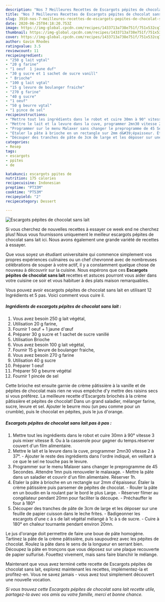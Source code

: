 ```yaml
---
description: "Nos 7 Meilleures Recettes de Escargots pépites de chocolat sans lait"
title: "Nos 7 Meilleures Recettes de Escargots pépites de chocolat sans lait"
slug: 3910-nos-7-meilleures-recettes-de-escargots-pepites-de-chocolat-sans-lait
date: 2020-06-25T04:18:20.753Z
image: https://img-global.cpcdn.com/recipes/1433713a738e751f/751x532cq70/escargots-pepites-de-chocolat-sans-lait-photo-principale-de-la-recette.jpg
thumbnail: https://img-global.cpcdn.com/recipes/1433713a738e751f/751x532cq70/escargots-pepites-de-chocolat-sans-lait-photo-principale-de-la-recette.jpg
cover: https://img-global.cpcdn.com/recipes/1433713a738e751f/751x532cq70/escargots-pepites-de-chocolat-sans-lait-photo-principale-de-la-recette.jpg
author: Gavin Rhodes
ratingvalue: 3.5
reviewcount: 11
recipeingredient:
- "250 g lait vgtal"
- "20 g farine"
- "1 oeuf  1 jaune duf"
- "30 g sucre et 1 sachet de sucre vanill"
- " Brioche"
- "100 g lait vgtal"
- "15 g levure de boulanger fraiche"
- "270 g farine"
- "40 g sucre"
- "1 oeuf"
- "50 g beurre vgtal"
- "1 pince de sel"
recipeinstructions:
- "Mettre tout les ingrédients dans le robot et cuire 30mn à 90° vitesse 3 puis mixer vitesse 8. Ou à la casserole pour gagner du temps.réserver couvert d&#39;un film alimentaire."
- "Mettre le lait et la levure dans la cuve, programmer 2mn30 vitesse 2 à 37°. Ajouter le reste des ingrédients dans l&#39;ordre indiqué, en veillant à ce que le sel ne touche pas le levure."
- "Programmer sur le menu Malaxer sans changer le preprogramme de 45 Secondes. Attendre 1mn puis renouveler le malaxage. Mettre la pâte dans un saladier et couvrir d&#39;un film alimentaire. Réserver 1h."
- "Etaler la pâte à brioche en un rectangle sur 2mm d&#39;épaisseur. Étaler la crème pâtissière puis parsemer de pépites de chocolat. Rouler la pâte en un boudin en la roulant par le bord le plus Large. Réserver filmer au congélateur pendant 20mn pour faciliter la découpe. Préchauffer le four à 180°"
- "Découper des tranches de pâte de 3cm de large et les déposer sur une feuille de papier cuisson dans le leche frites. Badigeonner les escargots d&#39;une c à s de lait végétal mélangé à 1c à s de sucre. Cuire à 180° en chaleur tournante pendant environ 20mn."
categories:
- Resep
tags:
- escargots
- ppites
- de

katakunci: escargots ppites de 
nutrition: 175 calories
recipecuisine: Indonesian
preptime: "PT33M"
cooktime: "PT53M"
recipeyield: "2"
recipecategory: Dessert

---
```



![Escargots pépites de chocolat sans lait](https://img-global.cpcdn.com/recipes/1433713a738e751f/751x532cq70/escargots-pepites-de-chocolat-sans-lait-photo-principale-de-la-recette.jpg)

Si vous cherchez de nouvelles recettes à essayer ce week end ne cherchez plus! Nous vous fournissons uniquement le meilleur escargots pépites de chocolat sans lait ici. Nous avons également une grande variété de recettes à essayer.

Que vous soyez un étudiant universitaire qui commence simplement vos propres expériences culinaires ou un chef chevronné avec de nombreuses célébrations de souper à votre actif, il y a constamment quelque chose de nouveau à découvrir sur la cuisine. Nous espérons que ces <strong> Escargots pépites de chocolat sans lait </strong> recettes et astuces pourront vous aider dans votre cuisine ce soir et vous habituer à des plats maison remarquables.

<!--inarticleads1-->

Vous pouvez avoir escargots pépites de chocolat sans lait en utilisant 12 Ingrédients et 5 pas. Voici comment vous cuire il.

##### Ingrédients de escargots pépites de chocolat sans lait :

1. Vous avez besoin 250 g lait végétal,
1. Utilisation 20 g farine,
1. Fournir 1 oeuf + 1 jaune d&#39;œuf
1. Préparer 30 g sucre et 1 sachet de sucre vanillé
1. Utilisation  Brioche
1. Vous avez besoin 100 g lait végétal,
1. Fournir 15 g levure de boulanger fraiche,
1. Vous avez besoin 270 g farine
1. Utilisation 40 g sucre
1. Préparer 1 oeuf
1. Préparer 50 g beurre végétal
1. Fournir 1 pincée de sel


Cette brioche est ensuite garnie de crème pâtissière à la vanille et de pépites de chocolat mais rien ne vous empêche d&#39;y mettre des raisins secs si vous préférez. La meilleure recette d&#39;Escargots briochés à la crème pâtissière et pépites de chocolat! Dans un grand saladier, mélanger farine, sucre, levure et sel. Ajouter le beurre mou (un peu comme pour un crumble), puis le chocolat en pépites, puis le jus d&#39;orange. 

<!--inarticleads2-->

##### Escargots pépites de chocolat sans lait pas à pas :

1. Mettre tout les ingrédients dans le robot et cuire 30mn à 90° vitesse 3 puis mixer vitesse 8. Ou à la casserole pour gagner du temps.réserver couvert d&#39;un film alimentaire.
1. Mettre le lait et la levure dans la cuve, programmer 2mn30 vitesse 2 à 37°. - Ajouter le reste des ingrédients dans l&#39;ordre indiqué, en veillant à ce que le sel ne touche pas le levure.
1. Programmer sur le menu Malaxer sans changer le preprogramme de 45 Secondes. Attendre 1mn puis renouveler le malaxage. - Mettre la pâte dans un saladier et couvrir d&#39;un film alimentaire. Réserver 1h.
1. Etaler la pâte à brioche en un rectangle sur 2mm d&#39;épaisseur. Étaler la crème pâtissière puis parsemer de pépites de chocolat. - Rouler la pâte en un boudin en la roulant par le bord le plus Large. - Réserver filmer au congélateur pendant 20mn pour faciliter la découpe. - Préchauffer le four à 180°
1. Découper des tranches de pâte de 3cm de large et les déposer sur une feuille de papier cuisson dans le leche frites. - Badigeonner les escargots d&#39;une c à s de lait végétal mélangé à 1c à s de sucre. - Cuire à 180° en chaleur tournante pendant environ 20mn.


Le jus d&#39;orange doit permettre de faire une boue de pâte homogène. Tartinez la pâte de la crème pâtissière, puis saupoudrez avec les pépites de chocolat. Roulez la pâte dans le sens de la longueur en serrant bien. Découpez la pâte en tronçons que vous déposez sur une plaque recouverte de papier sulfurisé. Fouettez vivement, mais sans faire blanchir le mélange. 

<!--inarticleads1-->

<p>
Maintenant que vous avez terminé cette recette de Escargots pépites de chocolat sans lait, explorez maintenant les recettes, implémentez-la et profitez-en. Vous ne savez jamais - vous avez tout simplement découvert une nouvelle vocation.
</p>

<p>
<i>Si vous trouvez cette Escargots pépites de chocolat sans lait recette utile, partagez-la avec vos amis ou votre famille, merci et bonne chance.</i>
</p>
